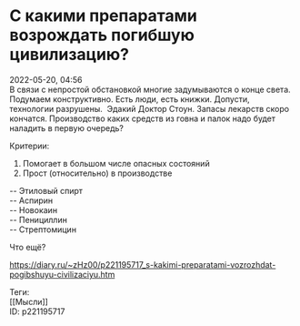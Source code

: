 С какими препаратами возрождать погибшую цивилизацию?
======================================================

   
 2022-05-20, 04:56   
  В связи с непростой обстановкой многие задумываются о конце света. Подумаем конструктивно. Есть люди, есть книжки. Допусти, технологии разрушены.  Эдакий Доктор Стоун. Запасы лекарств скоро кончатся. Производство каких средств из говна и палок надо будет наладить в первую очередь?   
   
 Критерии:   
 1. Помогает в большом числе опасных состояний   
 2. Прост (относительно) в производстве   
   
 -- Этиловый спирт   
 -- Аспирин   
 -- Новокаин   
 -- Пенициллин   
 -- Стрептомицин   
   
 Что ещё?   
    
 <https://diary.ru/~zHz00/p221195717_s-kakimi-preparatami-vozrozhdat-pogibshuyu-civilizaciyu.htm>   
   
 Теги:   
 [[Мысли]]   
 ID: p221195717